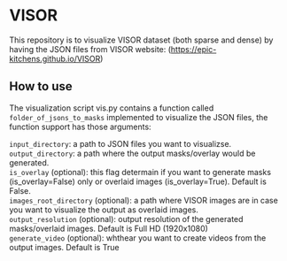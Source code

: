 # VISOR
This repository is to visualize VISOR dataset (both sparse and dense) by having the JSON files from VISOR website: (https://epic-kitchens.github.io/VISOR)


## How to use
The visualization script vis.py contains a function called `folder_of_jsons_to_masks` implemented to visualize the JSON files, the function support has those arguments:

`input_directory`: a path to JSON files you want to visualizse.<br />
`output_directory`: a path where the output masks/overlay would be generated.<br />
`is_overlay` (optional): this flag determain if you want to generate masks (is_overlay=False) only or overlaid images (is_overlay=True). Default is False.<br />
`images_root_directory` (optional): a path where VISOR images are in case you want to visualize the output as overlaid images.<br />
`output_resolution` (optional): output resolution of the generated masks/overlaid images. Default is Full HD (1920x1080)<br />
`generate_video` (optional): whthear you want to create videos from the output images. Default is True

